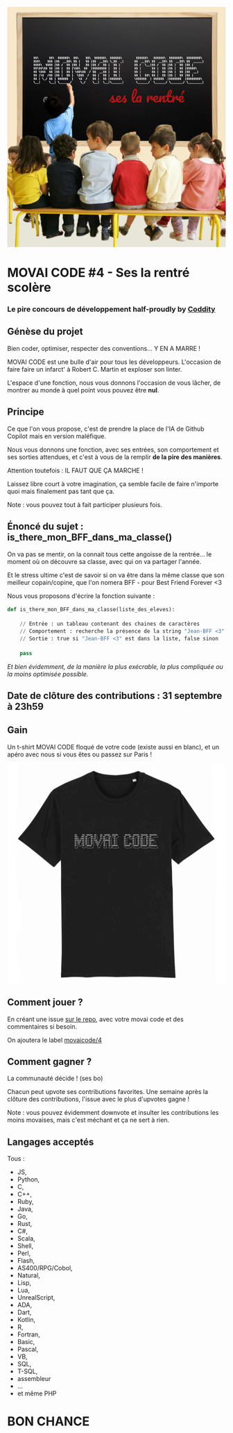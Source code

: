 ![](./movaicode-0921.png)

# MOVAI CODE #4 - Ses la rentré scolère
### Le pire concours de développement half-proudly by [Coddity](https://www.coddity.com/)


## Génèse du projet

Bien coder, optimiser, respecter des conventions... Y EN A MARRE ! 

MOVAI CODE est une bulle d'air pour tous les développeurs. L'occasion de faire faire un infarct' à Robert C. Martin et exploser son linter.

L'espace d'une fonction, nous vous donnons l'occasion de vous lâcher, de montrer au monde à quel point vous pouvez être **nul**. 


## Principe

Ce que l'on vous propose, c'est de prendre la place de l'IA de Github Copilot mais en version maléfique.

Nous vous donnons une fonction, avec ses entrées, son comportement et ses sorties attendues, et c'est à vous de la remplir **de la pire des manières**. 

Attention toutefois : IL FAUT QUE ÇA MARCHE !

Laissez libre court à votre imagination, ça semble facile de faire n'importe quoi mais finalement pas tant que ça.

Note : vous pouvez tout à fait participer plusieurs fois.


## Énoncé du sujet : is_there_mon_BFF_dans_ma_classe()

On va pas se mentir, on la connait tous cette angoisse de la rentrée... le moment où on découvre sa classe, avec qui on va partager l'année. 

Et le stress ultime c'est de savoir si on va être dans la même classe que son meilleur copain/copine, que l'on nomera BFF - pour Best Friend Forever <3
​

Nous vous proposons d'écrire la fonction suivante : 

```python
def is_there_mon_BFF_dans_ma_classe(liste_des_eleves):

    // Entrée : un tableau contenant des chaines de caractères
    // Comportement : recherche la présence de la string "Jean-BFF <3" dans le tableau
    // Sortie : true si "Jean-BFF <3" est dans la liste, false sinon

    pass
```

_Et bien évidemment, de la manière la plus exécrable, la plus compliquée ou la moins optimisée possible._
​

## Date de clôture des contributions : 31 septembre à 23h59


## Gain

Un t-shirt MOVAI CODE floqué de votre code (existe aussi en blanc), et un apéro avec nous si vous êtes ou passez sur Paris !

![](./tshirt-movaicode.png)


## Comment jouer ? 

En créant une issue [sur le repo](https://github.com/CoddityTeam/movaicode/issues), avec votre movai code et des commentaires si besoin.

On ajoutera le label [movaicode/4](https://github.com/CoddityTeam/movaicode/labels/movaicode%2F4)


## Comment gagner ?

La communauté décide ! (ses bo)

Chacun peut upvote ses contributions favorites. Une semaine après la clôture des contributions, l'issue avec le plus d'upvotes gagne ! 

Note : vous pouvez évidemment downvote et insulter les contributions les moins movaises, mais c'est méchant et ça ne sert à rien.


## Langages acceptés

Tous :
 - JS,
 - Python,
 - C,
 - C++,
 - Ruby,
 - Java,
 - Go,
 - Rust,
 - C#,
 - Scala,
 - Shell,
 - Perl,
 - Flash,
 - AS400/RPG/Cobol,
 - Natural,
 - Lisp,
 - Lua,
 - UnrealScript,
 - ADA,
 - Dart,
 - Kotlin,
 - R,
 - Fortran,
 - Basic,
 - Pascal,
 - VB,
 - SQL,
 - T-SQL,
 - assembleur
 - ...
 - et même PHP


# BON CHANCE